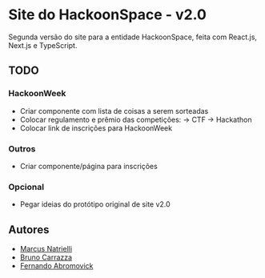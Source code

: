 # Site do HackoonSpace - v2.0

Segunda versão do site para a entidade HackoonSpace, feita com React.js, Next.js e TypeScript.

## TODO

### HackoonWeek
- Criar componente com lista de coisas a serem sorteadas
- Colocar regulamento e prêmio das competições:
    -> CTF
    -> Hackathon
- Colocar link de inscrições para HackoonWeek

### Outros
- Criar componente/página para inscrições

### Opcional
- Pegar ideias do protótipo original de site v2.0

## Autores
- [Marcus Natrielli](https://github.com/InfiniteMarcus)
- [Bruno Carrazza](https://github.com/Carrazza)
- [Fernando Abromovick](https://github.com/kyleflick124)
